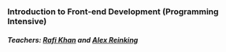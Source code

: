 ### Introduction to Front-end Development (Programming Intensive)
##### Teachers: [Rafi Khan](http://rafi.me) and [Alex Reinking](http://www.alexreinking.com/)
